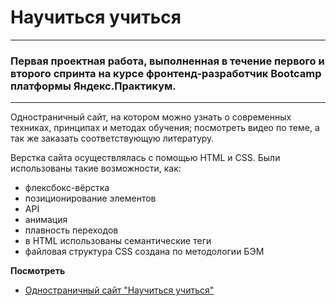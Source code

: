 # **Научиться учиться**
------

### Первая проектная работа, выполненная в течение первого и второго спринта на курсе фронтенд-разработчик Bootcamp платформы Яндекс.Практикум.
------

Одностраничный сайт, на котором можно узнать о современных техниках, принципах и методах обучения; посмотреть видео по теме, а так же заказать соответствующую литературу.

Верстка сайта осуществлялась с помощью HTML и CSS. Были использованы такие возможности, как:
* флексбокс-вёрстка
* позиционирование элементов
* API
* анимация
* плавность переходов
* в HTML использованы семантические теги
* файловая структура CSS создана по методологии БЭМ

**Посмотреть**
* [Одностраничный сайт "Научиться учиться"](https://how-to-learn-gold.vercel.app/)
